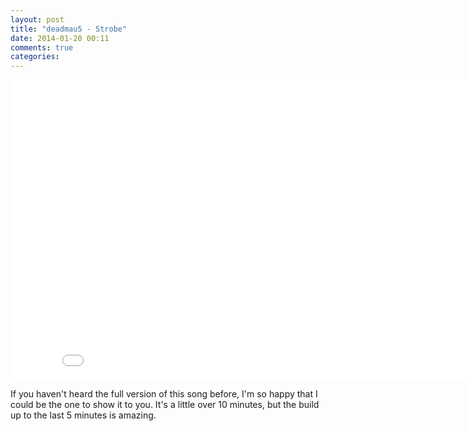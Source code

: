 ```yaml
---
layout: post
title: "deadmau5 - Strobe"
date: 2014-01-20 00:11
comments: true
categories:
---
```


<div class="video-container">
  <iframe width="853" height="480" src="//www.youtube.com/embed/tKi9Z-f6qX4" frameborder="0" allowfullscreen></iframe>
</div>

If you haven't heard the full version of this song before, I'm so happy that I could be the one to show it to you. It's a little over 10 minutes, but the build up to the last 5 minutes is amazing.
